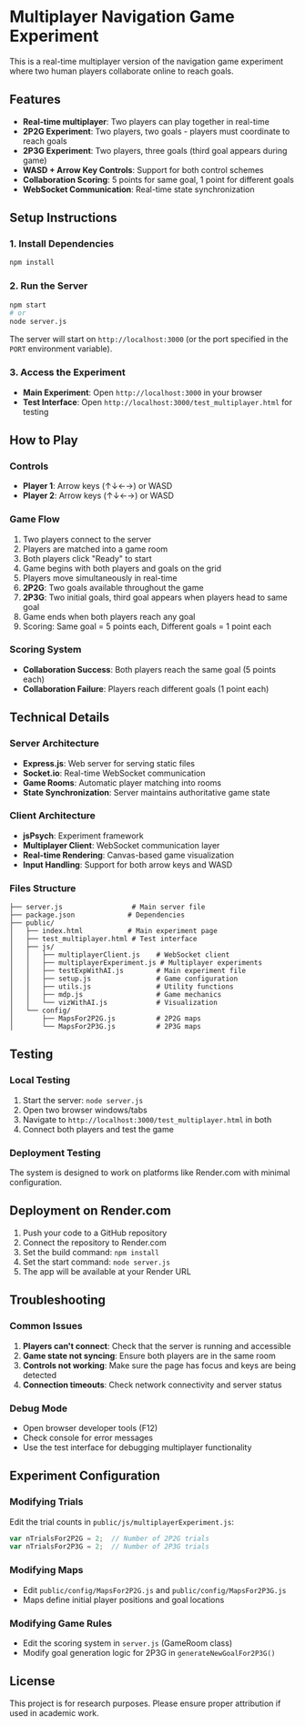 # Multiplayer Navigation Game Experiment

This is a real-time multiplayer version of the navigation game experiment where two human players collaborate online to reach goals.

## Features

- **Real-time multiplayer**: Two players can play together in real-time
- **2P2G Experiment**: Two players, two goals - players must coordinate to reach goals
- **2P3G Experiment**: Two players, three goals (third goal appears during game)
- **WASD + Arrow Key Controls**: Support for both control schemes
- **Collaboration Scoring**: 5 points for same goal, 1 point for different goals
- **WebSocket Communication**: Real-time state synchronization

## Setup Instructions

### 1. Install Dependencies

```bash
npm install
```

### 2. Run the Server

```bash
npm start
# or
node server.js
```

The server will start on `http://localhost:3000` (or the port specified in the `PORT` environment variable).

### 3. Access the Experiment

- **Main Experiment**: Open `http://localhost:3000` in your browser
- **Test Interface**: Open `http://localhost:3000/test_multiplayer.html` for testing

## How to Play

### Controls
- **Player 1**: Arrow keys (↑↓←→) or WASD
- **Player 2**: Arrow keys (↑↓←→) or WASD

### Game Flow
1. Two players connect to the server
2. Players are matched into a game room
3. Both players click "Ready" to start
4. Game begins with both players and goals on the grid
5. Players move simultaneously in real-time
6. **2P2G**: Two goals available throughout the game
7. **2P3G**: Two initial goals, third goal appears when players head to same goal
8. Game ends when both players reach any goal
9. Scoring: Same goal = 5 points each, Different goals = 1 point each

### Scoring System
- **Collaboration Success**: Both players reach the same goal (5 points each)
- **Collaboration Failure**: Players reach different goals (1 point each)

## Technical Details

### Server Architecture
- **Express.js**: Web server for serving static files
- **Socket.io**: Real-time WebSocket communication
- **Game Rooms**: Automatic player matching into rooms
- **State Synchronization**: Server maintains authoritative game state

### Client Architecture
- **jsPsych**: Experiment framework
- **Multiplayer Client**: WebSocket communication layer
- **Real-time Rendering**: Canvas-based game visualization
- **Input Handling**: Support for both arrow keys and WASD

### Files Structure
```
├── server.js                 # Main server file
├── package.json             # Dependencies
├── public/
│   ├── index.html           # Main experiment page
│   ├── test_multiplayer.html # Test interface
│   ├── js/
│   │   ├── multiplayerClient.js    # WebSocket client
│   │   ├── multiplayerExperiment.js # Multiplayer experiments
│   │   ├── testExpWithAI.js        # Main experiment file
│   │   ├── setup.js                # Game configuration
│   │   ├── utils.js                # Utility functions
│   │   ├── mdp.js                  # Game mechanics
│   │   └── vizWithAI.js            # Visualization
│   └── config/
│       ├── MapsFor2P2G.js          # 2P2G maps
│       └── MapsFor2P3G.js          # 2P3G maps
```

## Testing

### Local Testing
1. Start the server: `node server.js`
2. Open two browser windows/tabs
3. Navigate to `http://localhost:3000/test_multiplayer.html` in both
4. Connect both players and test the game

### Deployment Testing
The system is designed to work on platforms like Render.com with minimal configuration.

## Deployment on Render.com

1. Push your code to a GitHub repository
2. Connect the repository to Render.com
3. Set the build command: `npm install`
4. Set the start command: `node server.js`
5. The app will be available at your Render URL

## Troubleshooting

### Common Issues

1. **Players can't connect**: Check that the server is running and accessible
2. **Game state not syncing**: Ensure both players are in the same room
3. **Controls not working**: Make sure the page has focus and keys are being detected
4. **Connection timeouts**: Check network connectivity and server status

### Debug Mode
- Open browser developer tools (F12)
- Check console for error messages
- Use the test interface for debugging multiplayer functionality

## Experiment Configuration

### Modifying Trials
Edit the trial counts in `public/js/multiplayerExperiment.js`:
```javascript
var nTrialsFor2P2G = 2;  // Number of 2P2G trials
var nTrialsFor2P3G = 2;  // Number of 2P3G trials
```

### Modifying Maps
- Edit `public/config/MapsFor2P2G.js` and `public/config/MapsFor2P3G.js`
- Maps define initial player positions and goal locations

### Modifying Game Rules
- Edit the scoring system in `server.js` (GameRoom class)
- Modify goal generation logic for 2P3G in `generateNewGoalFor2P3G()`

## License

This project is for research purposes. Please ensure proper attribution if used in academic work.